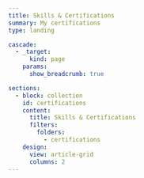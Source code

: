 ```yaml
---
title: Skills & Certifications
summary: My certifications
type: landing

cascade:
  - _target:
      kind: page
    params:
      show_breadcrumb: true

sections:
  - block: collection
    id: certifications
    content:
      title: Skills & Certifications
      filters:
        folders:
          - certifications
    design:
      view: article-grid
      columns: 2
---
```

